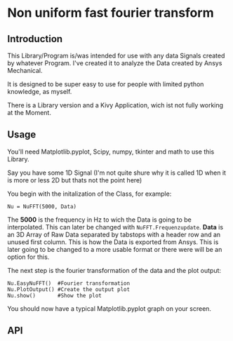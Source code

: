 # Non uniform fast fourier transform

## Introduction
This Library/Program is/was intended for use with any data Signals created by whatever Program. I've created it to analyze the Data created by Ansys Mechanical.

It is designed to be super easy to use for people with limited python knowledge, as myself.

There is a Library version and a Kivy Application, wich ist not fully working at the Moment.

## Usage
You'll need Matplotlib.pyplot, Scipy, numpy, tkinter and math to use this Library.

Say you have some 1D Signal (I'm not quite shure why it is called 1D when it is more or less 2D but thats not the point here) 

You begin with the initalization of the Class, for example:
```
Nu = NuFFT(5000, Data)
```
The **5000** is the frequency in Hz to wich the Data is going to be interpolated. This can later be changed with `NuFFT.Frequenzupdate`.
**Data** is an 3D Array of Raw Data separated by tabstops with a header row and an unused first column. This is how the Data is exported from Ansys. This is later going to be changed to a more usable format or there were will be an option for this.

The next step is the fourier transformation of the data and the plot output:
```
Nu.EasyNuFFT()  #Fourier transformation
Nu.PlotOutput() #Create the output plot
Nu.show()       #Show the plot
```
You should now have a typical Matplotlib.pyplot graph on your screen.

## API
